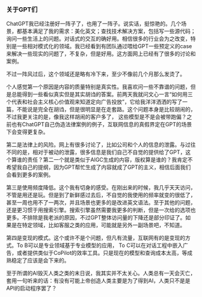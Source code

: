 ### 关于GPT们  
ChatGPT我已经注册好一阵子了，也用了一阵子。说实话，挺惊艳的。几个场景，都基本满足了我的需求：美化英文；查找技术解决方案，包括写一些源代码；询问一些生活上的问题。对话式的交互的确好用。相信很多的行业会为之改变，特别是一些相对模式化的领域。我已经看到有团队通过喂给GPT一些预定义的case来解决一些现实的问题了，不复杂，但是好用。这方面网上已经有了很多的讨论和案例。

不过一阵风过后，这个领域还是略有冷下来，至少不像前几个月那么发烫了。

个人感觉第一个原因是内容的质量特别是真实性。我喜欢问一些不靠谱的问题，但是总能得到一些看似真实但是其实胡诌的答案。前两天我就问文心一言“如何用三个代表和社会主义核心价值观来知道定向广告投放”，它给我洋洋洒洒的写了一篇，不能说是完全在胡诌，但是很明显是在走套路。这个问题本身是比较胡闹的，不过我更关注的是，像我这样胡闹的客户多了， 这些模型是不是会被带跑偏？之前也有ChatGPT自己伪造法律案例的例子，互联网信息的真假界定在GPT的场景下会变得更复杂。

第二是法律上的风险。网上有很多讨论了，比如公司和个人的信息的泄露。与过往不同的是，相对于被动的泄露，很多信息是我们自己不自觉的提供给了GPT，这个算谁的责任？第二一个就是类似于AIGC生成的内容，版权算是谁的？我肯定不希望我自己的提纲，因为GPT帮忙生成了内容就成了GPT的主义，相信后面我们会看到更多的案例。

第三是使用频度降低。这个我有切身的感受。在刚出来的时候，我几乎天天访问，不管是用还是玩。但是到了新鲜感过去后，不自觉的我使用的频率就变的很低了，甚至一周也用不了一两次，并且场景也更多的是改进英文语法。至于其他的问题，还是更习惯于用搜索引擎。搜索引擎虽然需要我更多的判断，但是一次给的选项也更多。不排除是我老派的原因，不过GPT整体访问量的下降还是部分印证了。如果是在特定领域，比如客服之类的应用，可能就是另外一副场景吧，不知道。

第四是变现的模式。这个或许不是个问题，但凡有流量，互联网有的是变现的方式。To B可以是专业领域基于专业模型的应用， To C可以在对话工程中嵌入广告，或者提供类似于CoPilot的效率工具。只是现在的模型和查询成本太高，等成熟稳定了应该是会下来的。

至于所谓的AI毁灭人类之类的末日说，我其实并不太关心。人类总有一天会灭亡，套用一句听来的话：有没有可能上帝创造人类主要是为了得到AI，人类只不是是API的启动程序罢了？
